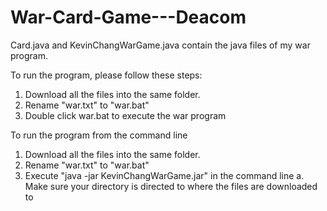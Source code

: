 # War-Card-Game---Deacom
Card.java and KevinChangWarGame.java contain the java files of my war program. 

To run the program, please follow these steps:
  1. Download all the files into the same folder. 
  2. Rename "war.txt" to "war.bat"
  3. Double click war.bat to execute the war program

To run the program from the command line
  1. Download all the files into the same folder. 
  2. Rename "war.txt" to "war.bat"
  3. Execute "java -jar KevinChangWarGame.jar" in the command line
    a. Make sure your directory is directed to where the files are downloaded to
